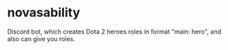 # novasability
Discord bot, which creates Dota 2 heroes roles in format "main: hero", and also can give you roles.
